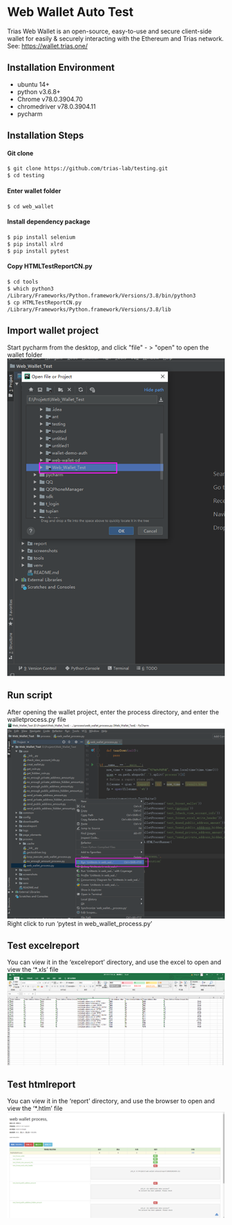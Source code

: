 # Web Wallet Auto Test 
Trias Web Wallet is an open-source, easy-to-use and secure client-side wallet for easily & securely interacting with the Ethereum and Trias network. See: https://wallet.trias.one/


## **Installation Environment**

  - ubuntu 14+
  - python v3.6.8+
  - Chrome v78.0.3904.70
  - chromedriver v78.0.3904.11
  - pycharm 
  


## **Installation Steps**

#### **Git clone**
```shell
$ git clone https://github.com/trias-lab/testing.git
$ cd testing
```

#### **Enter wallet folder**

```shell
$ cd web_wallet
```

#### **Install dependency package**
```shell
$ pip install selenium
$ pip install xlrd
$ pip install pytest
```


#### **Copy HTMLTestReportCN.py**

```shell
$ cd tools
$ which python3
/Library/Frameworks/Python.framework/Versions/3.8/bin/python3
$ cp HTMLTestReportCN.py  /Library/Frameworks/Python.framework/Versions/3.8/lib  

```

## **Import wallet project**
Start pycharm from the desktop, and click "file" - > "open" to open the wallet folder
![Image Text](screenshots/open_the_file_with_pycharm.png)

## **Run script**
 After opening the wallet project, enter the process directory, and enter the walletprocess.py file
![Image Text](screenshots/run_the_test.png)
Right click to run ‘pytest in web_wallet_process.py’ 

## **Test excelreport**
You can view it in the ‘excelreport’ directory, and use the excel to open and view the ‘*.xls’ file
![Image Text](screenshots/excel_report.png)

## **Test htmlreport**
You can view it in the ‘report’ directory, and use the browser to open and view the ‘*.htlm’ file
![Image Text](screenshots/htmltest_report.png)
